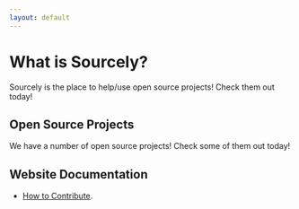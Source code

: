 ```yaml
---
layout: default
---
```



# What is Sourcely?

Sourcely is the place to help/use open source projects! Check them out today!

## Open Source Projects

We have a number of open source projects! Check some of them out today!

## Website Documentation


- [How to Contribute](./contribute.html).
